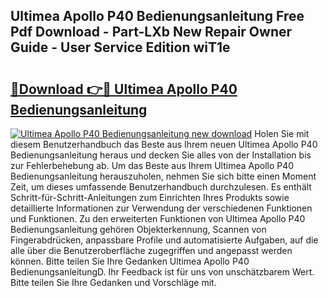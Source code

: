## Ultimea Apollo P40 Bedienungsanleitung Free Pdf Download - Part-LXb New Repair Owner Guide - User Service Edition wiT1e

# <h2><a href="http://df2pdy.blite.top/?on=Ultimea+Apollo+P40+Bedienungsanleitung">🔗Download 👉🔴 Ultimea Apollo P40 Bedienungsanleitung</a></h2>

[![Ultimea Apollo P40 Bedienungsanleitung new download](https://i.imgur.com/lujVjoI.png)](http://df2pdy.blite.top/?on=Ultimea+Apollo+P40+Bedienungsanleitung)
Holen Sie mit diesem Benutzerhandbuch das Beste aus Ihrem neuen Ultimea Apollo P40 Bedienungsanleitung heraus und decken Sie alles von der Installation bis zur Fehlerbehebung ab. Um das Beste aus Ihrem Ultimea Apollo P40 Bedienungsanleitung herauszuholen, nehmen Sie sich bitte einen Moment Zeit, um dieses umfassende Benutzerhandbuch durchzulesen. Es enthält Schritt-für-Schritt-Anleitungen zum Einrichten Ihres Produkts sowie detaillierte Informationen zur Verwendung der verschiedenen Funktionen und Funktionen. Zu den erweiterten Funktionen von Ultimea Apollo P40 Bedienungsanleitung gehören Objekterkennung, Scannen von Fingerabdrücken, anpassbare Profile und automatisierte Aufgaben, auf die alle über die Benutzeroberfläche zugegriffen und angepasst werden können. Bitte teilen Sie Ihre Gedanken Ultimea Apollo P40 BedienungsanleitungD. Ihr Feedback ist für uns von unschätzbarem Wert. Bitte teilen Sie Ihre Gedanken und Vorschläge mit.
